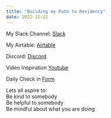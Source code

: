 ```yaml
---
title: "Building my Path to Residency"
date: 2022-12-22
---  
```


My Slack Channel:
[Slack](https://app.slack.com/client/T04H981Q76C)

My Airtable:
[Airtable](https://airtable.com/invite/l?inviteId=invdJfAKV1KCCZ2RH&inviteToken=46f99c8cecb5c8ed27145e31ff8b1e0910b3224b4a33ca3d00146e11081cdc5f&utm_medium=email&utm_source=product_team&utm_content=transactional-alerts)

Discord:
[Discord](https://discord.gg/3uhSynRc)

Video Inspiration [Youtube](https://www.youtube.com/watch?v=_vBggxCNNno)


Daily Check in [Form](https://forms.gle/BRA4EH2sMoZdLPgE8)

Lets all aspire to:  
Be kind to somebody  
Be helpful to somebody  
Be mindful about what you are doing
